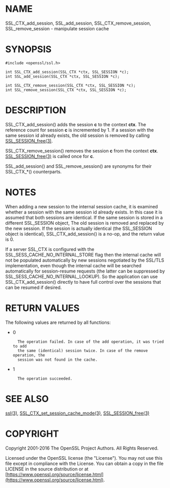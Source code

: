 # NAME

SSL\_CTX\_add\_session, SSL\_add\_session, SSL\_CTX\_remove\_session, SSL\_remove\_session - manipulate session cache

# SYNOPSIS

    #include <openssl/ssl.h>

    int SSL_CTX_add_session(SSL_CTX *ctx, SSL_SESSION *c);
    int SSL_add_session(SSL_CTX *ctx, SSL_SESSION *c);

    int SSL_CTX_remove_session(SSL_CTX *ctx, SSL_SESSION *c);
    int SSL_remove_session(SSL_CTX *ctx, SSL_SESSION *c);

# DESCRIPTION

SSL\_CTX\_add\_session() adds the session **c** to the context **ctx**. The
reference count for session **c** is incremented by 1. If a session with
the same session id already exists, the old session is removed by calling
[SSL\_SESSION\_free(3)](http://man.he.net/man3/SSL_SESSION_free).

SSL\_CTX\_remove\_session() removes the session **c** from the context **ctx**.
[SSL\_SESSION\_free(3)](http://man.he.net/man3/SSL_SESSION_free) is called once for **c**.

SSL\_add\_session() and SSL\_remove\_session() are synonyms for their
SSL\_CTX\_\*() counterparts.

# NOTES

When adding a new session to the internal session cache, it is examined
whether a session with the same session id already exists. In this case
it is assumed that both sessions are identical. If the same session is
stored in a different SSL\_SESSION object, The old session is
removed and replaced by the new session. If the session is actually
identical (the SSL\_SESSION object is identical), SSL\_CTX\_add\_session()
is a no-op, and the return value is 0.

If a server SSL\_CTX is configured with the SSL\_SESS\_CACHE\_NO\_INTERNAL\_STORE
flag then the internal cache will not be populated automatically by new
sessions negotiated by the SSL/TLS implementation, even though the internal
cache will be searched automatically for session-resume requests (the
latter can be suppressed by SSL\_SESS\_CACHE\_NO\_INTERNAL\_LOOKUP). So the
application can use SSL\_CTX\_add\_session() directly to have full control
over the sessions that can be resumed if desired.

# RETURN VALUES

The following values are returned by all functions:

- 0

        The operation failed. In case of the add operation, it was tried to add
        the same (identical) session twice. In case of the remove operation, the
        session was not found in the cache.

- 1

        The operation succeeded.

# SEE ALSO

[ssl(3)](http://man.he.net/man3/ssl),
[SSL\_CTX\_set\_session\_cache\_mode(3)](http://man.he.net/man3/SSL_CTX_set_session_cache_mode),
[SSL\_SESSION\_free(3)](http://man.he.net/man3/SSL_SESSION_free)

# COPYRIGHT

Copyright 2001-2016 The OpenSSL Project Authors. All Rights Reserved.

Licensed under the OpenSSL license (the "License").  You may not use
this file except in compliance with the License.  You can obtain a copy
in the file LICENSE in the source distribution or at
[https://www.openssl.org/source/license.html](https://www.openssl.org/source/license.html).
